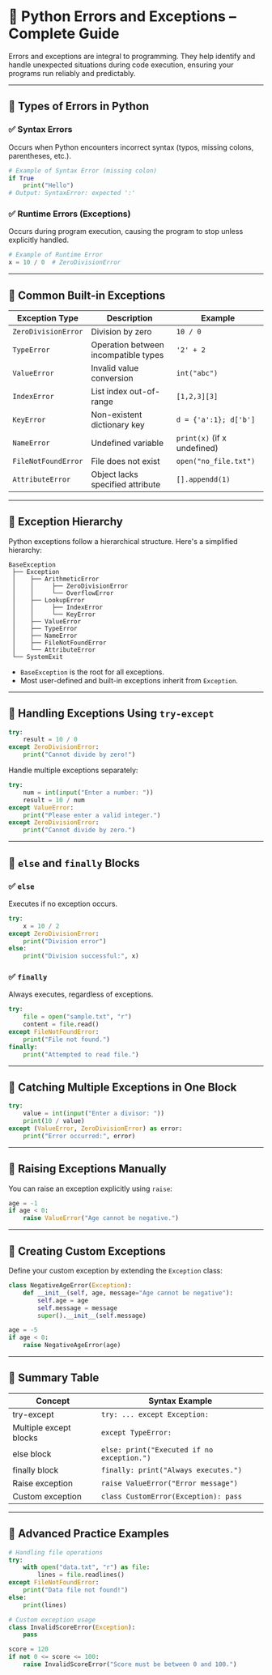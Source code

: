 # 🐍 Python Errors and Exceptions – Complete Guide

Errors and exceptions are integral to programming. They help identify and handle unexpected situations during code execution, ensuring your programs run reliably and predictably.

---

## 🔹 Types of Errors in Python

### ✅ Syntax Errors
Occurs when Python encounters incorrect syntax (typos, missing colons, parentheses, etc.).

```python
# Example of Syntax Error (missing colon)
if True
    print("Hello")
# Output: SyntaxError: expected ':'
```

### ✅ Runtime Errors (Exceptions)
Occurs during program execution, causing the program to stop unless explicitly handled.

```python
# Example of Runtime Error
x = 10 / 0  # ZeroDivisionError
```

---

## 🔹 Common Built-in Exceptions

| Exception Type         | Description                                        | Example                            |
|------------------------|----------------------------------------------------|------------------------------------|
| `ZeroDivisionError`    | Division by zero                                   | `10 / 0`                           |
| `TypeError`            | Operation between incompatible types               | `'2' + 2`                          |
| `ValueError`           | Invalid value conversion                           | `int("abc")`                      |
| `IndexError`           | List index out-of-range                            | `[1,2,3][3]`                       |
| `KeyError`             | Non-existent dictionary key                        | `d = {'a':1}; d['b']`              |
| `NameError`            | Undefined variable                                 | `print(x)` (if x undefined)        |
| `FileNotFoundError`    | File does not exist                                | `open("no_file.txt")`             |
| `AttributeError`       | Object lacks specified attribute                   | `[].appendd(1)`                    |

---

## 🔹 Exception Hierarchy

Python exceptions follow a hierarchical structure. Here's a simplified hierarchy:

```
BaseException
 ├── Exception
 │    ├── ArithmeticError
 │    │     ├── ZeroDivisionError
 │    │     └── OverflowError
 │    ├── LookupError
 │    │     ├── IndexError
 │    │     └── KeyError
 │    ├── ValueError
 │    ├── TypeError
 │    ├── NameError
 │    ├── FileNotFoundError
 │    └── AttributeError
 └── SystemExit
```

- `BaseException` is the root for all exceptions.
- Most user-defined and built-in exceptions inherit from `Exception`.

---

## 🔹 Handling Exceptions Using `try-except`

```python
try:
    result = 10 / 0
except ZeroDivisionError:
    print("Cannot divide by zero!")
```

Handle multiple exceptions separately:

```python
try:
    num = int(input("Enter a number: "))
    result = 10 / num
except ValueError:
    print("Please enter a valid integer.")
except ZeroDivisionError:
    print("Cannot divide by zero.")
```

---

## 🔹 `else` and `finally` Blocks

### ✅ `else`
Executes if no exception occurs.

```python
try:
    x = 10 / 2
except ZeroDivisionError:
    print("Division error")
else:
    print("Division successful:", x)
```

### ✅ `finally`
Always executes, regardless of exceptions.

```python
try:
    file = open("sample.txt", "r")
    content = file.read()
except FileNotFoundError:
    print("File not found.")
finally:
    print("Attempted to read file.")
```

---

## 🔹 Catching Multiple Exceptions in One Block

```python
try:
    value = int(input("Enter a divisor: "))
    print(10 / value)
except (ValueError, ZeroDivisionError) as error:
    print("Error occurred:", error)
```

---

## 🔹 Raising Exceptions Manually

You can raise an exception explicitly using `raise`:

```python
age = -1
if age < 0:
    raise ValueError("Age cannot be negative.")
```

---

## 🔹 Creating Custom Exceptions

Define your custom exception by extending the `Exception` class:

```python
class NegativeAgeError(Exception):
    def __init__(self, age, message="Age cannot be negative"):
        self.age = age
        self.message = message
        super().__init__(self.message)

age = -5
if age < 0:
    raise NegativeAgeError(age)
```

---

## 📌 Summary Table

| Concept                | Syntax Example                                     |
|------------------------|----------------------------------------------------|
| try-except             | `try: ... except Exception:`                       |
| Multiple except blocks | `except TypeError:`                                |
| else block             | `else: print("Executed if no exception.")`        |
| finally block          | `finally: print("Always executes.")`              |
| Raise exception        | `raise ValueError("Error message")`               |
| Custom exception       | `class CustomError(Exception): pass`               |

---

## 🧪 Advanced Practice Examples

```python
# Handling file operations
try:
    with open("data.txt", "r") as file:
        lines = file.readlines()
except FileNotFoundError:
    print("Data file not found!")
else:
    print(lines)

# Custom exception usage
class InvalidScoreError(Exception):
    pass

score = 120
if not 0 <= score <= 100:
    raise InvalidScoreError("Score must be between 0 and 100.")
```

